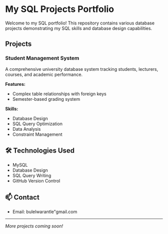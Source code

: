 
# My SQL Projects Portfolio

Welcome to my SQL portfolio! This repository contains various database projects demonstrating my SQL skills and database design capabilities.

## Projects

### Student Management System
A comprehensive university database system tracking students, lecturers, courses, and academic performance.

**Features:**
- Complex table relationships with foreign keys
- Semester-based grading system

**Skills:**
- Database Design
- SQL Query Optimization
- Data Analysis
- Constraint Management

## 🛠️ Technologies Used
- MySQL
- Database Design
- SQL Query Writing
- GitHub Version Control

## 📫 Contact
- Email: bulelwarantle"gmail.com

---

*More projects coming soon!*
